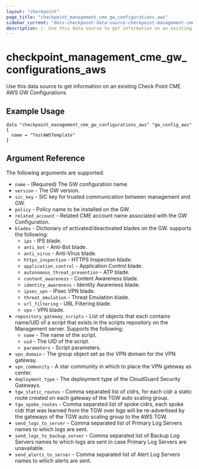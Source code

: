 ```yaml
---
layout: "checkpoint"
page_title: "checkpoint_management_cme_gw_configurations_aws"
sidebar_current: "docs-checkpoint-data-source-checkpoint-management-cme-gw-configurations-aws"
description: |- Use this data source to get information on an existing Check Point CME AWS GW Configurations.
---
```


# checkpoint_management_cme_gw_configurations_aws

Use this data source to get information on an existing Check Point CME AWS GW Configurations.

## Example Usage

```hcl
data "checkpoint_management_cme_gw_configurations_aws" "gw_config_aws" {
  name = "TestAWSTemplate"
}
```

## Argument Reference

The following arguments are supported:

* `name` - (Required) The GW configuration name.
* `version` - The GW version.
* `sic_key` - SIC key for trusted communication between management and GW.
* `policy` - Policy name to be installed on the GW.
* `related_account` - Related CME account name associated with the GW Configuration.
* `blades` - Dictionary of activated/deactivated blades on the GW. supports the following:
  * `ips` - IPS blade.
  * `anti_bot` - Anti-Bot blade.
  * `anti_virus` - Anti-Virus blade.
  * `https_inspection` - HTTPS Inspection blade.
  * `application_control` - Application Control blade.
  * `autonomous_threat_prevention` - ATP blade.
  * `content_awareness` - Content Awareness blade.
  * `identity_awareness` - Identity Awareness blade.
  * `ipsec_vpn` - IPsec VPN blade.
  * `threat_emulation` - Threat Emulation blade.
  * `url_filtering` - URL Filtering blade.
  * `vpn` - VPN blade.
* `repository_gateway_scripts` - List of objects that each contains name/UID of a script that exists in the scripts repository on the Management server. Supports the following:
    * `name` - The name of the script.
    * `uid` - The UID of the script.
    * `parameters` - Script parameters.
* `vpn_domain` - The group object set as the VPN domain for the VPN gateway.
* `vpn_community` - A star community in which to place the VPN gateway as center.
* `deployment_type` - The deployment type of the CloudGuard Security Gateways.
* `tgw_static_routes` - Comma separated list of cidrs, for each cidr a static route created on each gateway of the TGW auto scaling group.
* `tgw_spoke_routes` - Comma separated list of spoke cidrs, each spoke cidr that was learned from the TGW over bgp will be re-advertised by the gateways of the TGW auto scaling group to the AWS TGW.
* `send_logs_to_server` - Comma separated list of Primary Log Servers names to which logs are sent.
* `send_logs_to_backup_server` - Comma separated list of Backup Log Servers names to which logs are sent in case Primary Log Servers are unavailable.
* `send_alerts_to_server` - Comma separated list of Alert Log Servers names to which alerts are sent.
